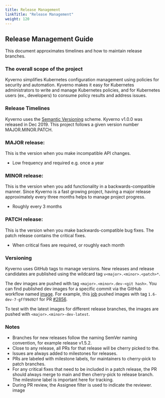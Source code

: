 ```yaml
---
title: Release Management
linkTitle: "Release Management"
weight: 120
---
```


## Release Management Guide

This document approximates timelines and how to maintain release branches.

### The overall scope of the project

Kyverno simplifies Kubernetes configuration management using policies for security and automation. Kyverno makes it easy for Kubernetes administrators to write and manage Kubernetes policies, and for Kubernetes users (ex., developers) to consume policy results and address issues.

### Release Timelines

Kyverno uses the [Semantic Versioning](https://semver.org/) scheme. Kyverno v1.0.0 was released in Dec 2019. This project follows a given version number MAJOR.MINOR.PATCH.

### MAJOR release:

This is the version when you make incompatible API changes.

- Low frequency and  required e.g. once a year

### MINOR release:

This is the version when you add functionality in a backwards-compatible manner. Since Kyverno is a fast growing project, having a major release approximately every three months helps to manage project progress.

- Roughly every 3 months

### PATCH release:

This is the version when you make backwards-compatible bug fixes. The patch release contains the critical fixes.

- When critical fixes are required, or roughly each month


### Versioning

Kyverno uses GitHub tags to manage versions. New releases and release candidates are published using the wildcard tag `v<major>.<minor>.<patch>*`. 

The dev images are pushed with tag `<major>.<minor>.dev-<git hash>`. You can find published dev images for a specific commit via the GitHub workflow named [image](https://github.com/kyverno/kyverno/actions/workflows/image.yaml). For example, this [job](https://github.com/kyverno/kyverno/runs/4579160206?check_suite_focus=true) pushed images with tag `1.6-dev-7-gff99d92f` for PR [#2856](https://github.com/kyverno/kyverno/pull/2856).

To test with the latest images for different release branches, the images are pushed with `<major>.<minor>-dev-latest`.
  
### Notes

- Branches for new releases follow the naming SemVer naming convention, for example release v1.5.2.
- Close to any release, all PRs for that release will be cherry picked to the.
- Issues are always added to milestones for releases.
- PRs are labeled with milestone labels, for maintainers to cherry-pick to patch branches.
- For any critical fixes that need to be included in a patch release, the PR should always merge to main and then cherry-pick to release branch. The milestone label is important here for tracking.
- During PR review, the Assignee filter is used to indicate the reviewer.
image